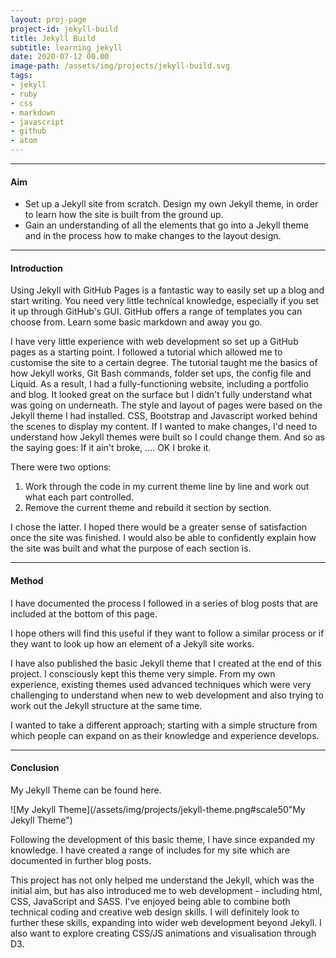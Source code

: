 ```yaml
---
layout: proj-page
project-id: jekyll-build
title: Jekyll Build
subtitle: learning jekyll
date: 2020-07-12 00.00
image-path: /assets/img/projects/jekyll-build.svg
tags:
- jekyll
- ruby
- css
- markdown
- javascript
- github
- atom
---
```


<hr class="line">

#### Aim
- Set up a Jekyll site from scratch. Design my own Jekyll theme, in order to learn how the site is built from the ground up.
- Gain an understanding of all the elements that go into a Jekyll theme and in the process how to make changes to the layout design.

<hr class="line">

#### Introduction

Using Jekyll with GitHub Pages is a fantastic way to easily set up a blog and start writing. You need very little technical knowledge, especially if you set it up through GitHub's GUI. GitHub offers a range of templates you can choose from. Learn some basic markdown and away you go.

I have very little experience with web development so set up a GitHub pages as a starting point. I followed a tutorial which allowed me to customise the site to a certain degree. The tutorial taught me the basics of how Jekyll works, Git Bash commands, folder set ups, the config file and Liquid. As a result, I had a fully-functioning website, including a portfolio and blog. It looked great on the surface but I didn't fully understand what was going on underneath. The style and layout of pages were based on the Jekyll theme I had installed. CSS, Bootstrap and Javascript worked behind the scenes to display my content. If I wanted to make changes, I'd need to understand how Jekyll themes were built so I could change them. And so as the saying goes: If it ain't broke, .... OK I broke it.

There were two options:

1. Work through the code in my current theme line by line and work out what each part controlled.
2. Remove the current theme and rebuild it section by section.

I chose the latter. I hoped there would be a greater sense of satisfaction once the site was finished. I would also be able to confidently explain how the site was built and what the purpose of each section is.

<hr class="line">

#### Method

I have documented the process I followed in a series of blog posts that are included at the bottom of this page. 

I hope others will find this useful if they want to follow a similar process or if they want to look up how an element of a Jekyll site works. 

I have also published the basic Jekyll theme that I created at the end of this project. I consciously kept this theme very simple. From my own experience, existing themes used advanced techniques which were very challenging to understand when new to web development and also trying to work out the Jekyll structure at the same time.  

I wanted to take a different approach; starting with a simple structure from which people can expand on as their knowledge and experience develops.

<hr class="line">

#### Conclusion

My Jekyll Theme can be found here. 

![My Jekyll Theme](/assets/img/projects/jekyll-theme.png#scale50"My Jekyll Theme")

Following the development of this basic theme, I have since expanded my knowledge. I have created a range of includes for my site which are documented in further blog posts. 

This project has not only helped me understand the Jekyll, which was the initial aim, but has also introduced me to web development - including html, CSS, JavaScript and SASS. I've enjoyed being able to combine both technical coding and creative web design skills. I will definitely look to further these skills, expanding into wider web development beyond Jekyll. I also want to explore creating CSS/JS animations and visualisation through D3.
